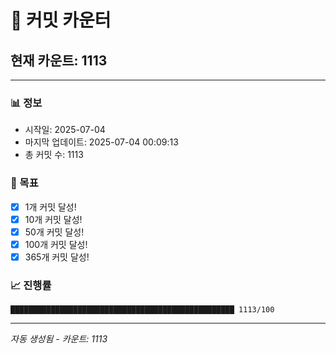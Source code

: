 # 🔢 커밋 카운터

## 현재 카운트: 1113

---

### 📊 정보
- 시작일: 2025-07-04
- 마지막 업데이트: 2025-07-04 00:09:13
- 총 커밋 수: 1113

### 🎯 목표
- [x] 1개 커밋 달성!
- [x] 10개 커밋 달성!
- [x] 50개 커밋 달성!
- [x] 100개 커밋 달성!
- [x] 365개 커밋 달성!

### 📈 진행률
```
██████████████████████████████████████████████████ 1113/100
```

---
*자동 생성됨 - 카운트: 1113*
